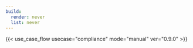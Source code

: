 ```yaml
---
build:
  render: never
  list: never
---
```


{{< use_case_flow usecase="compliance" mode="manual" ver="0.9.0" >}}